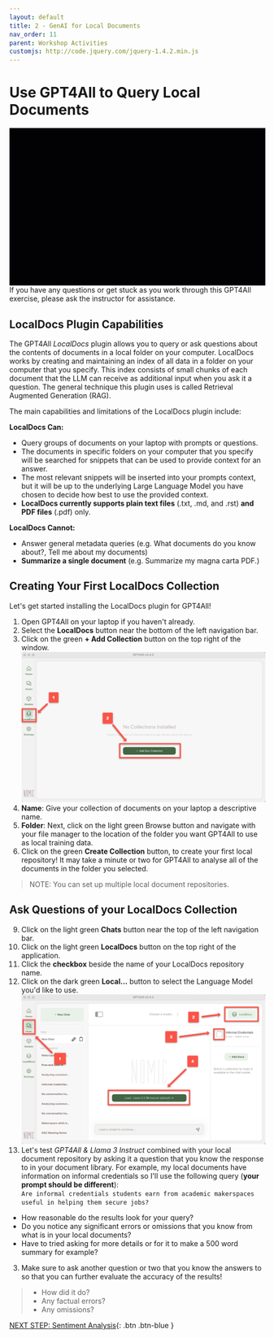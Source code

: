 ```yaml
---
layout: default
title: 2 - GenAI for Local Documents
nav_order: 11
parent: Workshop Activities
customjs: http://code.jquery.com/jquery-1.4.2.min.js
--- 
```


# Use GPT4All to Query Local Documents
<img src="images/2-local-docs.gif" style="float:right;width:520px;" alt="LocalDocs plugin install">
If you have any questions or get stuck as you work through this GPT4All exercise, please ask the instructor for assistance.

## LocalDocs Plugin Capabilities
The GPT4All _LocalDocs_ plugin allows you to query or ask questions about the contents of documents in a local folder on your computer.  LocalDocs works by creating and maintaining an index of all data in a folder on your computer that you specify. This index consists of small chunks of each document that the LLM can receive as additional input when you ask it a question. The general technique this plugin uses is called Retrieval Augmented Generation (RAG).

The main capabilities and limitations of the LocalDocs plugin include:

**LocalDocs Can:**
- Query groups of documents on your laptop with prompts or questions.
- The documents in specific folders on your computer that you specify will be searched for snippets that can be used to provide context for an answer.
- The most relevant snippets will be inserted into your prompts context, but it will be up to the underlying Large Language Model you have chosen to decide how best to use the provided context.
- **LocalDocs currently supports plain text files** (.txt, .md, and .rst) **and PDF files** (.pdf) only.

**LocalDocs Cannot:**
- Answer general metadata queries (e.g. What documents do you know about?, Tell me about my documents)
- **Summarize a single document** (e.g. Summarize my magna carta PDF.)

## Creating Your First LocalDocs Collection
Let's get started installing the LocalDocs plugin for GPT4All!

1. Open GPT4All on your laptop if you haven't already.
2. Select the **LocalDocs** button near the bottom of the left navigation bar.
4. Click on the green **+ Add Collection** button on the top right of the window.<br>
<img src="images/2-local-docs-1.png" style="width:800px;" alt="LocalDocs buttons"><br>
5. **Name**: Give your collection of documents on your laptop a descriptive name.
6. **Folder**: Next, click on the light green Browse button and navigate with your file manager to the location of the folder you want GPT4All to use as local training data.
8. Click on the green **Create Collection** button, to create your first local repository! It may take a minute or two for GPT4All to analyse all of the documents in the folder you selected.
> NOTE: You can set up multiple local document repositories.

## Ask Questions of your LocalDocs Collection
9. Click on the light green **Chats** button near the top of the left navigation bar.
10. Click on the light green **LocalDocs** button on the top right of the application.
11. Click the **checkbox** beside the name of your LocalDocs repository name.
12. Click on the dark green **Local...** button to select the Language Model you'd like to use.<br>
<img src="images/2-local-repo.png" style="width:800px;" alt="Select a LocalDocs Respoitory"><br> 
13. Let's test _GPT4All & Llama 3 Instruct_ combined with your local document repository by asking it a question that you know the response to in your document library. For example, my local documents have information on informal credentials so I'll use the following query (**your prompt should be different**):<br>
```﻿Are informal credentials students earn from academic makerspaces useful in helping them secure jobs?```<br>
  - How reasonable do the results look for your query?
  - Do you notice any significant errors or omissions that you know from what is in your local documents?
  - Have to tried asking for more details or for it to make a 500 word summary for example?
3. Make sure to ask another question or two that you know the answers to so that you can further evaluate the accuracy of the results! 
> - How did it do?
> - Any factual errors?
> - Any omissions?
  
[NEXT STEP: Sentiment Analysis](3-sentiment-analysis.html){: .btn .btn-blue }
